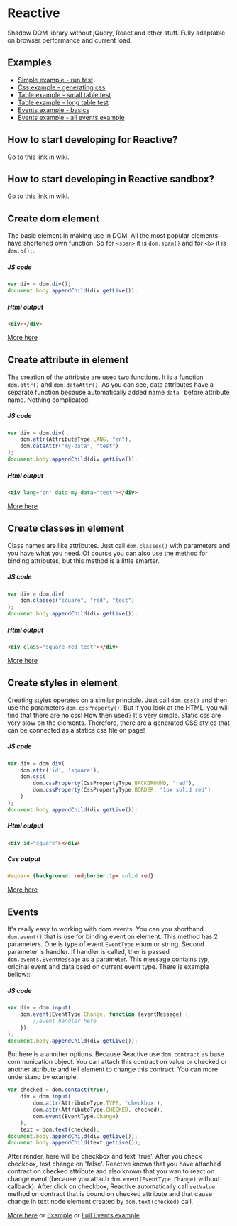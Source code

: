 # Reactive
Shadow DOM library without jQuery, React and other stuff. Fully adaptable on browser performance and current load.

## Examples
 - [Simple example - run test](http://htmlpreview.github.io/?https://github.com/stanislavhacker/Reactive/blob/master/dom/examples/simple/index.html)
 - [Css example - generating css](http://htmlpreview.github.io/?https://github.com/stanislavhacker/Reactive/blob/master/dom/examples/css/index.html)
 - [Table example - small table test](http://htmlpreview.github.io/?https://github.com/stanislavhacker/Reactive/blob/master/dom/examples/table2/index.html)
 - [Table example - long table test](http://htmlpreview.github.io/?https://github.com/stanislavhacker/Reactive/blob/master/dom/examples/table/index.html)
 - [Events example - basics](http://htmlpreview.github.io/?https://github.com/stanislavhacker/Reactive/blob/master/dom/examples/events/index.html)
 - [Events example - all events example](http://htmlpreview.github.io/?https://github.com/stanislavhacker/Reactive/blob/master/dom/examples/all/index.html)

##  How to start developing for Reactive?
Go to this [link](https://github.com/stanislavhacker/Reactive/wiki/How-to-start-developing%3F) in wiki.

##  How to start developing in Reactive sandbox?
Go to this [link](https://github.com/stanislavhacker/Reactive/wiki/How-to-develop-with-Reactive) in wiki.


## Create dom element
The basic element in making use in DOM. All the most popular elements have shortened own function. So for `<span>` it is `dom.span()` and for `<b>` it is `dom.b();`.

##### JS code

```javascript
var div = dom.div();
document.body.appendChild(div.getLive());
```

##### Html output

```html
<div></div>
```

[More here](https://github.com/stanislavhacker/Reactive/wiki/module:-DOM---basic-dom-element-usage)


## Create attribute in element
The creation of the attribute are used two functions. It is a function `dom.attr()` and `dom.dataAttr()`. As you can see, data attributes have a separate function because automatically added name `data-` before attribute name. Nothing complicated.

##### JS code

```javascript
var div = dom.div(
	dom.attr(AttributeType.LANG, "en"),
	dom.dataAttr("my-data", "test")
);
document.body.appendChild(div.getLive());
```

##### Html output

```html
<div lang="en" data-my-data="test"></div>
```

[More here](https://github.com/stanislavhacker/Reactive/wiki/module:-DOM---basic-dom-element-usage)

## Create classes in element
Class names are like attributes. Just call `dom.classes()` with parameters and you have what you need. Of course you can also use the method for binding attributes, but this method is a little smarter.

##### JS code

```javascript
var div = dom.div(
	dom.classes("square", "red", "test")
);
document.body.appendChild(div.getLive());
```

##### Html output

```html
<div class="square red test"></div>
```

[More here](https://github.com/stanislavhacker/Reactive/wiki/module:-DOM---basic-dom-element-usage)

## Create styles in element
Creating styles operates on a similar principle. Just call `dom.css()` and then use the parameters `dom.cssProperty()`. But if you look at the HTML, you will find that there are no css! How then used? It's very simple. Static css are very slow on the elements. Therefore, there are a generated CSS styles that can be connected as a statics css file on page!

##### JS code

```javascript
var div = dom.div(
	dom.attr('id', 'square'),
	dom.css(
		dom.cssProperty(CssPropertyType.BACKGROUND, "red"),
		dom.cssProperty(CssPropertyType.BORDER, "1px solid red")
	)
);
document.body.appendChild(div.getLive());
```

##### Html output

```html
<div id="square"></div>
```

##### Css output

```css
#square {background: red;border:1px solid red}
```

[More here](https://github.com/stanislavhacker/Reactive/wiki/module:-DOM---basic-dom-element-usage)

## Events
It's really easy to working with dom events. You can you shorthand `dom.event()` that is use for binding event on element. This method has 2 parameters. One is type of event `EventType` enum or string. Second parameter is handler. If handler is called, ther is passed `dom.events.EventMessage` as a parameter. This message contains typ, original event and data bsed on current event type. There is example bellow::

##### JS code

```javascript
var div = dom.input(
	dom.event(EventType.Change, function (eventMessage) {
		//event handler here
	})
);
document.body.appendChild(div.getLive());
```

But here is a another options. Because Reactive use `dom.contract` as base communication object. You can attach this contract on value or checked or another attribute and tell element to change this contract. You can more understand by example.

```javascript
var checked = dom.contact(true),
	div = dom.input(
		dom.attr(AttributeType.TYPE, 'checkbox'),
		dom.attr(AttributeType.CHECKED, checked),
		dom.event(EventType.Change)
	),
	text = dom.text(checked);
document.body.appendChild(div.getLive());
document.body.appendChild(text.getLive());
```

After render, here will be checkbox and text 'true'. After you check checkbox, text change on 'false'. Reactive known that you have attached contract on checked attribute and also known that you wan to react on change event (because you attach `dom.event(EventType.Change)` without callback). After click on checkbox, Reactive automatically call `setValue` method on contract that is bound on checked attribute and that cause change in text node element created by `dom.text(checked)` call.

[More here](https://github.com/stanislavhacker/Reactive/wiki/module:-DOM---working-with-events) or [Example](http://htmlpreview.github.io/?https://github.com/stanislavhacker/Reactive/blob/master/dom/examples/events/index.html) or [Full Events example](http://htmlpreview.github.io/?https://github.com/stanislavhacker/Reactive/blob/master/dom/examples/all/index.html)
